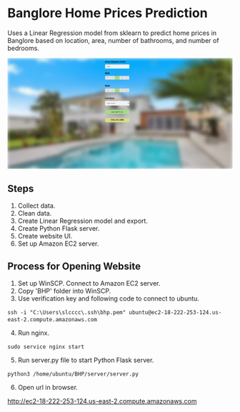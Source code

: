 # Banglore Home Prices Prediction

Uses a Linear Regression model from sklearn to predict home prices in Banglore based on location, area, number of bathrooms, and number of bedrooms.

![alt text](https://github.com/aaWang27/BHP/blob/master/website.png)

## Steps
1. Collect data.
2. Clean data.
3. Create Linear Regression model and export.
4. Create Python Flask server.
5. Create website UI.
6. Set up Amazon EC2 server.

## Process for Opening Website
1. Set up WinSCP. Connect to Amazon EC2 server.
2. Copy 'BHP' folder into WinSCP.
3. Use verification key and following code to connect to ubuntu. 
```
ssh -i "C:\Users\slcccc\.ssh\bhp.pem" ubuntu@ec2-18-222-253-124.us-east-2.compute.amazonaws.com
```
4. Run nginx. 
```
sudo service nginx start
```
5. Run server.py file to start Python Flask server.
```
python3 /home/ubuntu/BHP/server/server.py
```
6. Open url in browser.

  http://ec2-18-222-253-124.us-east-2.compute.amazonaws.com
